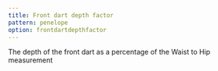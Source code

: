 ```yaml
---
title: Front dart depth factor
pattern: penelope
option: frontdartdepthfactor
---
```


The depth of the front dart as a percentage of the Waist to Hip measurement

